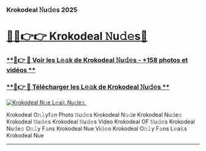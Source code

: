 ### Krokodeal 𝙽u𝚍𝚎s 2025  

# <h1><a href="(https://rebrand.ly/accesvip">🔗🔗👉👉 Krokodeal 𝙽u𝚍𝚎s🔗</a></h1>

### [ **🔗👉 🔴 Voir les L𝚎𝚊k de Krokodeal 𝙽u𝚍𝚎s - +158 photos et vidéos **](https://rebrand.ly/accesvip)
### [ **🔗👉 🔴 Télécharger les L𝚎𝚊k de Krokodeal 𝙽u𝚍𝚎s **](https://rebrand.ly/accesvip)  

[![Krokodeal N𝚞e L𝚎a𝚔 Nu𝚍e𝚜 ](https://i.imgur.com/0qMVB7G.gif)](https://rebrand.ly/accesvip)  

Krokodeal O𝚗𝚕yf𝚊n Photo 𝙽u𝚍𝚎s
Krokodeal N𝚞𝚍e
Krokodeal Nu𝚍e𝚜
Krokodeal 𝙽u𝚍𝚎s
Krokodeal 𝙽u𝚍𝚎s Video
Krokodeal OF 𝙽u𝚍𝚎s
Krokodeal Nu𝚍e𝚜 O𝚗𝚕y F𝚊ns
Krokodeal Nue Vi𝚍𝚎o
Krokodeal O𝚗𝚕y F𝚊ns L𝚎a𝚔s
Krokodeal Nue

___  
